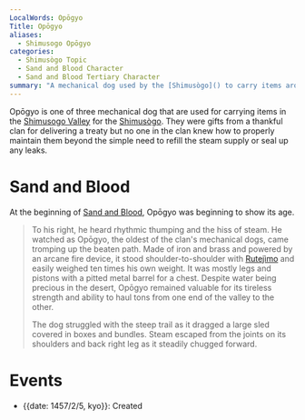 ```yaml
---
LocalWords: Opōgyo
Title: Opōgyo
aliases:
  - Shimusogo Opōgyo
categories:
  - Shimusògo Topic
  - Sand and Blood Character
  - Sand and Blood Tertiary Character
summary: "A mechanical dog used by the [Shimusògo]() to carry items around their [valley](/shimusogo-valley/)."
---
```


Opōgyo is one of three mechanical dog that are used for carrying items in the [Shimusogo Valley]() for the [Shimusògo](). They were gifts from a thankful clan for delivering a treaty but no one in the clan knew how to properly maintain them beyond the simple need to refill the steam supply or seal up any leaks.

# Sand and Blood

At the beginning of [Sand and Blood](), Opōgyo was beginning to show its age.

> To his right, he heard rhythmic thumping and the hiss of steam. He watched as Opōgyo, the oldest of the clan's mechanical dogs, came tromping up the beaten path. Made of iron and brass and powered by an arcane fire device, it stood shoulder-to-shoulder with [Rutejìmo]() and easily weighed ten times his own weight. It was mostly legs and pistons with a pitted metal barrel for a chest. Despite water being precious in the desert, Opōgyo remained valuable for its tireless strength and ability to haul tons from one end of the valley to the other.
>
> The dog struggled with the steep trail as it dragged a large sled covered in boxes and bundles. Steam escaped from the joints on its shoulders and back right leg as it steadily chugged forward.

# Events

* {{date: 1457/2/5, kyo}}: Created
